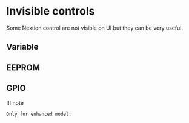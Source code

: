 # Invisible controls

Some Nextion control are not visible on UI but they can be very useful.

## Variable

## EEPROM

## GPIO

!!! note

    Only for enhanced model.
